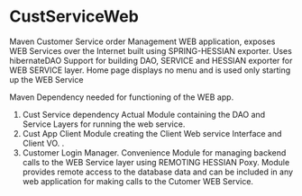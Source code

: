 # CustServiceWeb
Maven Customer Service order Management WEB application, exposes WEB Services over the Internet built using SPRING-HESSIAN exporter.
Uses hibernateDAO Support for building DAO, SERVICE and HESSIAN exporter for WEB SERVICE layer. Home page displays no menu and is used only starting up the WEB Service 

Maven Dependency needed for functioning of the WEB app.
1. Cust Service dependency
    Actual Module containing the DAO and Service Layers for running the web service.
2. Cust App Client 
    Module creating the Client Web service Interface and Client VO. .
3. Customer Login Manager.
    Convenience Module for managing backend calls to the WEB Service layer using REMOTING HESSIAN Poxy. Module provides remote access to the database data and can be included in any web application for making calls to the Cutomer WEB Service.
    
